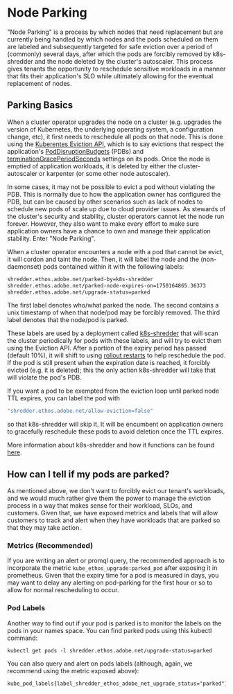 # Node Parking

"Node Parking" is a process by which nodes that need replacement but are currently being handled by which nodes and the pods scheduled on them are labeled and subsequently targeted for safe eviction over a period of (commonly) several days, after which the pods are forcibly removed by k8s-shredder and the node deleted by the cluster's autoscaler.  This process gives tenants the opportunity to reschedule sensitive workloads in a manner that fits their application's SLO while ultimately allowing for the eventual replacement of nodes.

## Parking Basics

When a cluster operator upgrades the node on a cluster (e.g. upgrades the version of Kubernetes, the underlying operating system, a configuration change, etc), it first needs to reschedule all pods on that node. This is done using the [Kuberentes Eviction API](https://kubernetes.io/docs/concepts/scheduling-eviction/api-eviction/), which is to say evictions that respect the application's [PodDisruptionBudgets](https://kubernetes.io/docs/tasks/run-application/configure-pdb/) (PDBs) and [terminationGracePeriodSeconds](https://kubernetes.io/docs/concepts/workloads/pods/pod-lifecycle#pod-termination) settings on its pods.  Once the node is emptied of application workloads, it is deleted by either the cluster-autoscaler or karpenter (or some other node autoscaler).

In some cases, it may not be possible to evict a pod without violating the PDB.  This is normally due to how the application owner has configured the PDB, but can be caused by other scenarios such as lack of nodes to schedule new pods of scale up due to cloud provider issues.  As stewards of the cluster's security and stability, cluster operators cannot let the node run forever.  However, they also want to make every effort to make sure application owners have a chance to own and manage their application stability.  Enter "Node Parking".

When a cluster operator encounters a node with a pod that cannot be evict, it will cordon and taint the node.  Then, it will label the node and the (non-daemonset) pods contained within it with the following labels:

```bash
shredder.ethos.adobe.net/parked-by=k8s-shredder
shredder.ethos.adobe.net/parked-node-expires-on=1750164865.36373
shredder.ethos.adobe.net/upgrade-status=parked
```

The first label denotes who/what parked the node.  The second contains a unix timestamp of when that node/pod may be forcibly removed.  The third label denotes that the node/pod is parked.  

These labels are used by a deployment called [k8s-shredder](../README.md) that will scan the cluster periodically for pods with these labels, and will try to evict them using the Eviction API.  After a portion of the expiry period has passed (default 10%), it will shift to using [rollout restarts](https://kubernetes.io/docs/reference/kubectl/generated/kubectl_rollout/kubectl_rollout_restart/) to help reschedule the pod.  If the pod is still present when the expiration date is reached, it forcibly evicted (e.g. it is deleted); this the only action k8s-shredder will take that will violate the pod's PDB.

If you want a pod to be exempted from the eviction loop until parked node TTL expires, you can label the pod with

```bash
"shredder.ethos.adobe.net/allow-eviction=false"
```

so that k8s-shredder will skip it.  It will be encumbent on application owners to gracefully reschedule these pods to avoid deletion once the TTL expires.

More information about k8s-shredder and how it functions can be found [here](../README.md).

## How can I tell if my pods are parked?

As mentioned above, we don't want to forcibly evict our tenant's workloads, and we would much rather give them the power to manage the eviction process in a way that makes sense for their workload, SLOs, and customers.  Given that, we have exposed metrics and labels that will allow customers to track and alert when they have workloads that are parked so that they may take action.

### Metrics (Recommended)

If you are writing an alert or promql query, the recommended approach is to incorporate the metric `kube_ethos_upgrade:parked_pod` after exposing it in prometheus.  Given that the expiry time for a pod is measured in days, you may want to delay any alerting on pod-parking for the first hour or so to allow for normal rescheduling to occur.

### Pod Labels

Another way to find out if your pod is parked is to monitor the labels on the pods in your names space.  You can find parked pods using this kubectl command:

```
kubectl get pods -l shredder.ethos.adobe.net/upgrade-status=parked
```

You can also query and alert on pods labels (although, again, we recommend using the metric exposed above):

```
kube_pod_labels{label_shredder_ethos_adobe_net_upgrade_status="parked"}
```
